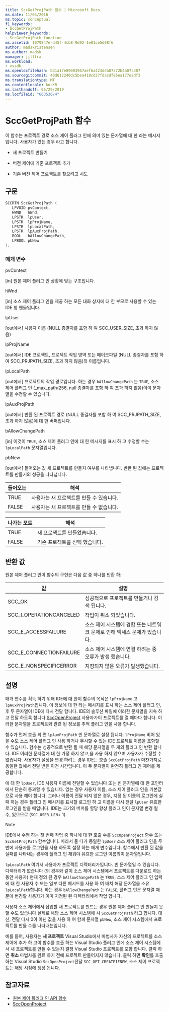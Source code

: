 ```yaml
---
title: SccGetProjPath 함수 | Microsoft Docs
ms.date: 11/04/2016
ms.topic: conceptual
f1_keywords:
- SccGetProjPath
helpviewer_keywords:
- SccGetProjPath function
ms.assetid: 1079847e-d45f-4cb8-9d92-1e01ce5d08f6
author: madskristensen
ms.author: madsk
manager: jillfra
ms.workload:
- vssdk
ms.openlocfilehash: b31a17e89003967aef6a423dda87572b4a07c387
ms.sourcegitcommit: 40d612240dc5bea418cd27fdacdf85ea177e2df3
ms.translationtype: MT
ms.contentlocale: ko-KR
ms.lasthandoff: 05/29/2019
ms.locfileid: "66353674"
---
```

# <a name="sccgetprojpath-function"></a>SccGetProjPath 함수
이 함수는 프로젝트 경로 소스 제어 플러그 인에 의미 있는 문자열에 대 한 라는 메시지입니다. 사용자가 있는 경우 라고 합니다.

- 새 프로젝트 만들기

- 버전 제어에 기존 프로젝트 추가

- 기존 버전 제어 프로젝트를 찾으려고 시도

## <a name="syntax"></a>구문

```cpp
SCCRTN SccGetProjPath (
   LPVOID pvContext,
   HWND   hWnd,
   LPSTR  lpUser,
   LPSTR  lpProjName,
   LPSTR  lpLocalPath,
   LPSTR  lpAuxProjPath,
   BOOL   bAllowChangePath,
   LPBOOL pbNew
);
```

### <a name="parameters"></a>매개 변수
 pvContext

[in] 원본 제어 플러그 인 상황에 맞는 구조입니다.

 hWnd

[in] 소스 제어 플러그 인을 제공 하는 모든 대화 상자에 대 한 부모로 사용할 수 있는 IDE 창 핸들입니다.

 lpUser

[out에서] 사용자 이름 (NULL 종결자를 포함 하 여 SCC_USER_SIZE, 초과 하지 않음)

 lpProjName

[out에서] IDE 프로젝트, 프로젝트 작업 영역 또는 메이크파일 (NULL 종결자를 포함 하 여 SCC_PRJPATH_SIZE, 초과 하지 않음)의 이름입니다.

 lpLocalPath

[out에서] 프로젝트의 작업 경로입니다. 하는 경우 `bAllowChangePath` 는 `TRUE`, 소스 제어 플러그 인 (_max_path(256, null 종결자를 포함 하 여 초과 하지 않음)이이 문자열을 수정할 수 있습니다.

 lpAuxProjPath

[out에서] 반환 된 프로젝트 경로 (NULL 종결자를 포함 하 여 SCC_PRJPATH_SIZE, 초과 하지 않음)에 대 한 버퍼입니다.

 bAllowChangePath

[in] 이것이 `TRUE`, 소스 제어 플러그 인에 대 한 메시지를 표시 하 고 수정할 수는 `lpLocalPath` 문자열입니다.

 pbNew

[out에서] 들어오는 값 새 프로젝트를 만들지 여부를 나타냅니다. 반환 된 값에는 프로젝트를 만들기의 성공을 나타냅니다.

|들어오는|해석|
|--------------|--------------------|
|TRUE|사용자는 새 프로젝트를 만들 수 있습니다.|
|FALSE|사용자는 새 프로젝트를 만들 수 없습니다.|

|나가는 포트|해석|
|--------------|--------------------|
|TRUE|새 프로젝트를 만들었습니다.|
|FALSE|기존 프로젝트를 선택 했습니다.|

## <a name="return-value"></a>반환 값
 원본 제어 플러그 인이 함수의 구현은 다음 값 중 하나를 반환 하:

|값|설명|
|-----------|-----------------|
|SCC_OK|성공적으로 프로젝트를 만들거나 검색 됩니다.|
|SCC_I_OPERATIONCANCELED|작업이 취소 되었습니다.|
|SCC_E_ACCESSFAILURE|소스 제어 시스템에 경합 또는 네트워크 문제로 인해 액세스 문제가 있습니다.|
|SCC_E_CONNECTIONFAILURE|소스 제어 시스템에 연결 하려는 중 오류가 발생 했습니다.|
|SCC_E_NONSPECIFICERROR|지정되지 않은 오류가 발생했습니다.|

## <a name="remarks"></a>설명
 매개 변수를 획득 하기 위해 IDE에 대 한이 함수의 목적은 `lpProjName` 고 `lpAuxProjPath`입니다. 이 정보에 대 한 라는 메시지를 표시 하는 소스 제어 플러그 인, 후 두 문자열이 IDE에 다시 전달 합니다. IDE의 솔루션 파일에 이러한 문자열을 지속 하 고 전달 하도록 합니다 [SccOpenProject](../extensibility/sccopenproject-function.md) 사용자가이 프로젝트를 열 때마다 합니다. 이러한 문자열을 프로젝트와 관련 된 정보를 추적 플러그 인을 사용 합니다.

 함수가 먼저 호출 되 면 `lpAuxProjPath` 빈 문자열로 설정 됩니다. `lProjName` 비어 있을 수도 소스 제어 플러그 인 사용 하거나 무시할 수 있는 IDE 프로젝트 이름을 포함할 수 있습니다. 함수는 성공적으로 반환 될 때 해당 문자열을 두 개의 플러그 인 반환 합니다. IDE 이러한 문자열에 대 한 가정 하지 않고,을 사용 하지 않으며 사용자가 수정할 수 없습니다. 사용자가 설정을 변경 하려는 경우 IDE는 호출 `SccGetProjPath` 마찬가지로 동일한 값에서 전달 받은 이전 시간입니다. 이 두 문자열이 완전히 플러그 인 제어를 제공합니다.

 에 대 한 `lpUser`, IDE 사용자 이름에 전달할 수 있습니다 또는 빈 문자열에 대 한 포인터에서 단순히 통과할 수 있습니다. 없는 경우 사용자 이름, 소스 제어 플러그 인을 기본값으로 사용 해야 합니다. 그러나 이름이 전달 되지 않은 경우, 지정 된 이름의 로그인에 실패 하는 경우 플러그 인 메시지를 표시할 로그인 하 고 이름을 다시 전달 `lpUser` 유효한 로그인을 받을 때입니다. IDE는 크기의 버퍼를 할당 항상 플러그 인이 문자열 변경 될 수, 있으므로 (`SCC_USER_LEN`+ 1).

> [!NOTE]
> IDE에서 수행 하는 첫 번째 작업 중 하나에 대 한 호출 수를 `SccOpenProject` 함수 또는 `SccGetProjPath` 함수입니다. 따라서 둘 다가 동일한 `lpUser` 소스 제어 플러그 인을 두 번에 사용자를 로그인을 사용 하도록 설정 하는 매개 변수입니다. 함수에서 반환 된 값을 실패를 나타내는 경우에 플러그 인 채워야 유효한 로그인 이름의이 문자열입니다.

 `lpLocalPath` 여기서 사용자가 프로젝트 디렉터리가입니다. 빈 문자열일 수 있습니다. 디렉터리가 없습니다 (의 경우와 같이 소스 제어 시스템에서 프로젝트를 다운로드 하는 동안 사용자) 현재 정의 된 경우 `bAllowChangePath` 는 `TRUE`, 소스 제어 플러그 인 입력에 대 한 사용자 수 또는 일부 다른 메서드를 사용 하 여 배치 해당 문자열을 소유 `lpLocalPath`합니다. 하는 경우 `bAllowChangePath` 는 `FALSE`, 플러그 인은 문자열 때문에 변경할 사용자가 이미 지정된 된 디렉터리에서 작업 합니다.

 사용자 소스 제어에서 삽입할 새 프로젝트를 만드는 경우 원본 제어 플러그 인 만들지 못할 수도 있습니다 실제로 해당 소스 제어 시스템에 시 `SccGetProjPath` 라고 합니다. 대신, 전달 다시 0이 아닌 값을 사용 하 여 함께 문자열 `pbNew`, 소스 제어 시스템에서 프로젝트를 만들 수를 나타내는입니다.

 예를 들어, 사용자는 **새 프로젝트** Visual Studio에서 마법사가 자신의 프로젝트를 소스 제어에 추가 하 고이 함수를 호출 하는 Visual Studio 플러그 인에 소스 제어 시스템에서 새 프로젝트를 만들 수 있는지 결정 Visual Studio 프로젝트를 포함 합니다. 클릭 하면 **취소** 마법사를 완료 하기 전에 프로젝트 만들어지지 않습니다. 클릭 하면 **확인**를 호출 하는 Visual Studio `SccOpenProject`전달 `SCC_OPT_CREATEIFNEW`, 소스 제어 프로젝트는 해당 시점에 생성 됩니다.

## <a name="see-also"></a>참고자료
- [원본 제어 플러그 인 API 함수](../extensibility/source-control-plug-in-api-functions.md)
- [SccOpenProject](../extensibility/sccopenproject-function.md)